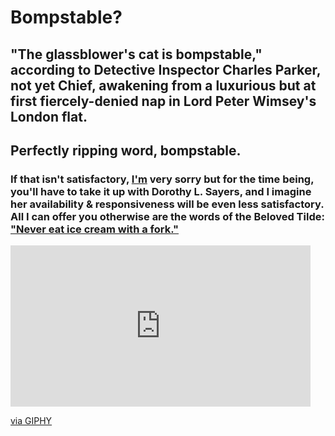 # Bompstable?

## "The glassblower's cat is bompstable," according to Detective Inspector Charles Parker, not yet Chief, awakening from a luxurious but at first fiercely-denied nap in Lord Peter Wimsey's London flat. 

## Perfectly ripping word, bompstable.

### If that isn't satisfactory, [I'm](https://www.linkedin.com/laurelyn/) very sorry but for the time being, you'll have to take it up with Dorothy L. Sayers, and I imagine her availability & responsiveness will be even less satisfactory. All I can offer you otherwise are the words of the Beloved Tilde: ["Never eat ice cream with a fork."](https://groups.google.com/d/msg/rec.arts.tv.mst3k.misc/9QPli4aT-gY/IcwId19VBLYJ) 

<iframe src="https://giphy.com/embed/YRtDBcxGbm0OYvnKIZ" width="480" height="258" frameBorder="0" class="giphy-embed" allowFullScreen></iframe><p><a href="https://giphy.com/gifs/princess-bride-westley-why-didnt-you-list-that-among-our-assets-in-the-first-YRtDBcxGbm0OYvnKIZ">via GIPHY</a></p>
